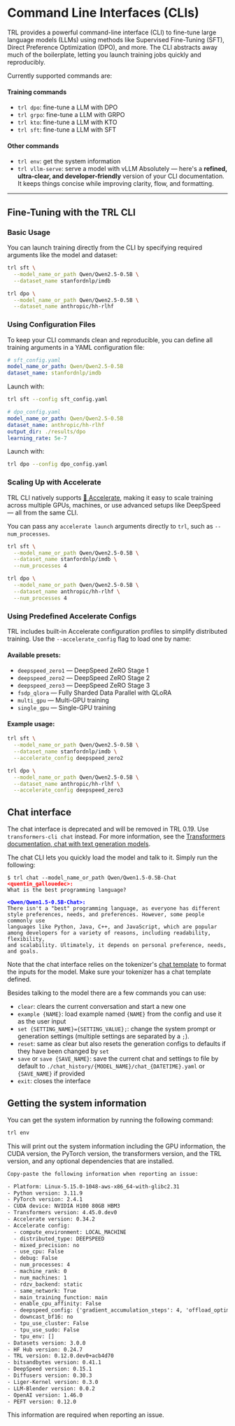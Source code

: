 # Command Line Interfaces (CLIs)

TRL provides a powerful command-line interface (CLI) to fine-tune large language models (LLMs) using methods like Supervised Fine-Tuning (SFT), Direct Preference Optimization (DPO), and more. The CLI abstracts away much of the boilerplate, letting you launch training jobs quickly and reproducibly.

Currently supported commands are:

#### Training commands

- `trl dpo`: fine-tune a LLM with DPO
- `trl grpo`: fine-tune a LLM with GRPO
- `trl kto`: fine-tune a LLM with KTO
- `trl sft`: fine-tune a LLM with SFT

#### Other commands

- `trl env`: get the system information
- `trl vllm-serve`: serve a model with vLLM
Absolutely — here's a **refined, ultra-clear, and developer-friendly** version of your CLI documentation. It keeps things concise while improving clarity, flow, and formatting.

---

## Fine-Tuning with the TRL CLI

### Basic Usage

You can launch training directly from the CLI by specifying required arguments like the model and dataset:

<hfoptions id="command_line">
<hfoption id="sft">

```bash
trl sft \
  --model_name_or_path Qwen/Qwen2.5-0.5B \
  --dataset_name stanfordnlp/imdb
```

</hfoption>
<hfoption id="dpo">

```bash
trl dpo \
  --model_name_or_path Qwen/Qwen2.5-0.5B \
  --dataset_name anthropic/hh-rlhf
```

</hfoption>
</hfoptions>

### Using Configuration Files

To keep your CLI commands clean and reproducible, you can define all training arguments in a YAML configuration file:

<hfoptions id="config_file">
<hfoption id="sft">

```yaml
# sft_config.yaml
model_name_or_path: Qwen/Qwen2.5-0.5B
dataset_name: stanfordnlp/imdb
```

Launch with:

```bash
trl sft --config sft_config.yaml
```

</hfoption>
<hfoption id="dpo">

```yaml
# dpo_config.yaml
model_name_or_path: Qwen/Qwen2.5-0.5B
dataset_name: anthropic/hh-rlhf
output_dir: ./results/dpo
learning_rate: 5e-7
```

Launch with:

```bash
trl dpo --config dpo_config.yaml
```

</hfoption>
</hfoptions>

### Scaling Up with Accelerate

TRL CLI natively supports [🤗 Accelerate](https://huggingface.co/docs/accelerate), making it easy to scale training across multiple GPUs, machines, or use advanced setups like DeepSpeed — all from the same CLI.

You can pass any `accelerate launch` arguments directly to `trl`, such as `--num_processes`.

<hfoptions id="launch_args">
<hfoption id="sft">

```bash
trl sft \
  --model_name_or_path Qwen/Qwen2.5-0.5B \
  --dataset_name stanfordnlp/imdb \
  --num_processes 4
```

</hfoption>
<hfoption id="dpo">

```bash
trl dpo \
  --model_name_or_path Qwen/Qwen2.5-0.5B \
  --dataset_name anthropic/hh-rlhf \
  --num_processes 4
```

</hfoption>
</hfoptions>

### Using Predefined Accelerate Configs

TRL includes built-in Accelerate configuration profiles to simplify distributed training. Use the `--accelerate_config` flag to load one by name:

#### Available presets:

* `deepspeed_zero1` — DeepSpeed ZeRO Stage 1
* `deepspeed_zero2` — DeepSpeed ZeRO Stage 2
* `deepspeed_zero3` — DeepSpeed ZeRO Stage 3
* `fsdp_qlora` — Fully Sharded Data Parallel with QLoRA
* `multi_gpu` — Multi-GPU training
* `single_gpu` — Single-GPU training

#### Example usage:

<hfoptions id="predefined_configs">
<hfoption id="sft">

```bash
trl sft \
  --model_name_or_path Qwen/Qwen2.5-0.5B \
  --dataset_name stanfordnlp/imdb \
  --accelerate_config deepspeed_zero2
```

</hfoption>
<hfoption id="dpo">

```bash
trl dpo \
  --model_name_or_path Qwen/Qwen2.5-0.5B \
  --dataset_name anthropic/hh-rlhf \
  --accelerate_config deepspeed_zero3
```

</hfoption>
</hfoptions>

## Chat interface

<Tip warning={true}>

The chat interface is deprecated and will be removed in TRL 0.19. Use `transformers-cli chat` instead. For more information, see the [Transformers documentation, chat with text generation models](https://huggingface.co/docs/transformers/quicktour#chat-with-text-generation-models).

</Tip>

The chat CLI lets you quickly load the model and talk to it. Simply run the following:

<pre><code>$ trl chat --model_name_or_path Qwen/Qwen1.5-0.5B-Chat 
<strong><span style="color: red;">&lt;quentin_gallouedec&gt;:</span></strong>
What is the best programming language?

<strong><span style="color: blue;">&lt;Qwen/Qwen1.5-0.5B-Chat&gt;:</span></strong>
There isn't a "best" programming language, as everyone has different style preferences, needs, and preferences. However, some people commonly use   
languages like Python, Java, C++, and JavaScript, which are popular among developers for a variety of reasons, including readability, flexibility,  
and scalability. Ultimately, it depends on personal preference, needs, and goals.
</code></pre>

Note that the chat interface relies on the tokenizer's [chat template](https://huggingface.co/docs/transformers/chat_templating) to format the inputs for the model. Make sure your tokenizer has a chat template defined.

Besides talking to the model there are a few commands you can use:

- `clear`: clears the current conversation and start a new one
- `example {NAME}`: load example named `{NAME}` from the config and use it as the user input
- `set {SETTING_NAME}={SETTING_VALUE};`: change the system prompt or generation settings (multiple settings are separated by a `;`).
- `reset`: same as clear but also resets the generation configs to defaults if they have been changed by `set`
- `save` or `save {SAVE_NAME}`: save the current chat and settings to file by default to `./chat_history/{MODEL_NAME}/chat_{DATETIME}.yaml` or `{SAVE_NAME}` if provided
- `exit`: closes the interface

## Getting the system information

You can get the system information by running the following command:

```bash
trl env
```

This will print out the system information including the GPU information, the CUDA version, the PyTorch version, the transformers version, and the TRL version, and any optional dependencies that are installed.

```txt
Copy-paste the following information when reporting an issue:

- Platform: Linux-5.15.0-1048-aws-x86_64-with-glibc2.31
- Python version: 3.11.9
- PyTorch version: 2.4.1
- CUDA device: NVIDIA H100 80GB HBM3
- Transformers version: 4.45.0.dev0
- Accelerate version: 0.34.2
- Accelerate config: 
  - compute_environment: LOCAL_MACHINE
  - distributed_type: DEEPSPEED
  - mixed_precision: no
  - use_cpu: False
  - debug: False
  - num_processes: 4
  - machine_rank: 0
  - num_machines: 1
  - rdzv_backend: static
  - same_network: True
  - main_training_function: main
  - enable_cpu_affinity: False
  - deepspeed_config: {'gradient_accumulation_steps': 4, 'offload_optimizer_device': 'none', 'offload_param_device': 'none', 'zero3_init_flag': False, 'zero_stage': 2}
  - downcast_bf16: no
  - tpu_use_cluster: False
  - tpu_use_sudo: False
  - tpu_env: []
- Datasets version: 3.0.0
- HF Hub version: 0.24.7
- TRL version: 0.12.0.dev0+acb4d70
- bitsandbytes version: 0.41.1
- DeepSpeed version: 0.15.1
- Diffusers version: 0.30.3
- Liger-Kernel version: 0.3.0
- LLM-Blender version: 0.0.2
- OpenAI version: 1.46.0
- PEFT version: 0.12.0
```

This information are required when reporting an issue.
